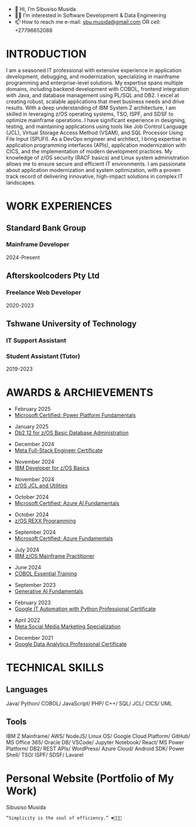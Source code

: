 - 👋 Hi, I’m Sibusiso Musida
- 👨‍💻 I’m interested in Software Development & Data Engineering
- 📫 How to reach me e-mail: sbu.musida@gmail.com OR cell: +27796652088

# INTRODUCTION
I am a seasoned IT professional with extensive experience in application development, debugging, and modernization, specializing in mainframe programming and enterprise-level solutions. My expertise spans multiple domains, including backend development with COBOL, frontend integration with Java, and database management using PL/SQL and DB2. I excel at creating robust, scalable applications that meet business needs and drive results.
With a deep understanding of IBM System Z architecture, I am skilled in leveraging z/OS operating systems, TSO, ISPF, and SDSF to optimize mainframe operations. I have significant experience in designing, testing, and maintaining applications using tools like Job Control Language (JCL), Virtual Storage Access Method (VSAM), and SQL Processor Using File Input (SPUFI).
As a DevOps engineer and architect, I bring expertise in application programming interfaces (APIs), application modernization with CICS, and the implementation of modern development practices. My knowledge of z/OS security (RACF basics) and Linux system administration allows me to ensure secure and efficient IT environments.
I am passionate about application modernization and system optimization, with a proven track record of delivering innovative, high-impact solutions in complex IT landscapes.

# WORK EXPERIENCES
## Standard Bank Group
### Mainframe Developer <br>
2024-Present
## Afterskoolcoders Pty Ltd
### Freelance Web Developer </br>
2020-2023
## Tshwane University of Technology
### IT Support Assistant  </br>
### Student Assistant (Tutor)  </br>
2019-2023 

# AWARDS & ARCHIEVEMENTS
<div class="award section second" id="achievements">
		<div class="container">
			<ul class="award-list list-flat">
				<li>February 2025</li>
			        <li><a href="https://learn.microsoft.com/api/credentials/share/en-us/MusidaSibusiso/30FB019BCB7321EC?sharingId" target="_blank">Microsoft Certified: Power Platform Fundamentals</a></li>
			</ul>
			<ul class="award-list list-flat">
				<li>January 2025</li>
				<li><a href="https://www.credly.com/badges/7d24fa04-52aa-47a2-ad17-8b2ae5c010f2/linked_in_profile" target="_blank">Db2 12 for z/OS Basic Database Administration</a></li>
			</ul>
			<ul class="award-list list-flat">
				<li>December 2024</li>
				<li><a href="https://www.credly.com/badges/ba0d3ad1-2f9e-4135-8061-13dc583a0f38/linked_in_profile" target="_blank">Meta Full-Stack Engineer Certificate</a></li>
			</ul>
			<ul class="award-list list-flat">
				<li>November 2024</li>
				<li><a href="https://www.credly.com/badges/f56d5b56-86a4-4e3a-b3bd-8a43408e393f/linked_in_profile" target="_blank">IBM Developer for z/OS Basics</a></li>
			</ul>
			<ul class="award-list list-flat">
				<li>November 2024</li>
				<li><a href="https://www.credly.com/badges/eace4f50-8d1c-4d31-ace3-728c5deaad90/linked_in_profile" target="_blank">z/OS JCL and Utilities</a></li>
			</ul>
			<ul class="award-list list-flat">
				<li>October 2024</li>
				<li><a href="https://learn.microsoft.com/api/credentials/share/en-us/MusidaSibusiso/BE914379BE8DEE83?sharingId" target="_blank">Microsoft Certified: Azure AI Fundamentals</a></li>
			</ul>
			<ul class="award-list list-flat">
				<li>October 2024</li>
				<li><a href="https://www.credly.com/badges/cfe006cd-2507-44e5-85be-33d5c8938627/linked_in_profile" target="_blank">z/OS REXX Programming</a></li>
			</ul>
			<ul class="award-list list-flat">
				<li>September 2024</li>
				<li><a href="https://learn.microsoft.com/api/credentials/share/en-us/MusidaSibusiso/7052FBF90C2549A8?sharingId" target="_blank">Microsoft Certified: Azure Fundamentals</a></li>
			</ul>
			<ul class="award-list list-flat">
				<li>July 2024</li>
				<li><a href="https://www.credly.com/badges/a004db30-fe48-4eaa-8705-56d25ffe7e86/linked_in_profile" target="_blank">IBM z/OS Mainframe Practitioner</a></li>
			</ul>
			<ul class="award-list list-flat">
				<li>June 2024</li>
				<li><a href="https://www.linkedin.com/learning/certificates/8308e0d917898b8ea00c5eb9b0594bb281506e7b9784d5d8011503d2ed2a177c" target="_blank">COBOL Essential Training</a></li>
			</ul>
			<ul class="award-list list-flat">
				<li>September 2023</li>
				<li><a href="https://www.cloudskillsboost.google/public_profiles/1284facb-3a1a-4981-9b43-90ed39f97bdc/badges/5185092" target="_blank">Generative AI Fundamentals</a></li>
			</ul>
			<ul class="award-list list-flat">
				<li>February 2023</li>
				<li><a href="https://www.coursera.org/account/accomplishments/professional-cert/M24FNNUDMY7R" target="_blank">Google IT Automation with Python Professional Certificate</a></li>
			</ul>
			<ul class="award-list list-flat">
				<li>April 2022</li>
				<li><a href="https://www.coursera.org/account/accomplishments/specialization/7P2JWZYJYYCW" target="_blank">Meta Social Media Marketing Specialization</a></li>
			</ul>
			<ul class="award-list list-flat">
				<li>December 2021</li>
				<li><a href="https://www.coursera.org/account/accomplishments/professional-cert/RCK9K8S6T7W3" target="_blank">Google Data Analytics Professional Certificate</a></li>
			</ul>
		</div>
	</div>

# TECHNICAL SKILLS
## Languages
Java/ Python/ COBOL/ JavaScript/ PHP/ C++/ SQL/ JCL/ CICS/ UML

## Tools
IBM Z Mainframe/ AWS/ NodeJS/ Linux OS/ Google Cloud Platform/ GitHub/ MS Office 365/ Oracle DB/ VSCode/ Jupyter Notebook/ React/ MS Power Platform/ DB2/ REST APIs/ WordPress/ Azure Cloud/ Android SDK/ Power Shell/ TSO/ ISPF/ SDSF/ Lavarel

# Personal Website (Portfolio of My Work)
<a href="https://sbu-musida.github.io/" target="_blank" style="text-decoration:none">Sibusiso Musida</a>


```
“Simplicity is the soul of efficiency.” ❤️‍🔥👨‍💻
```



